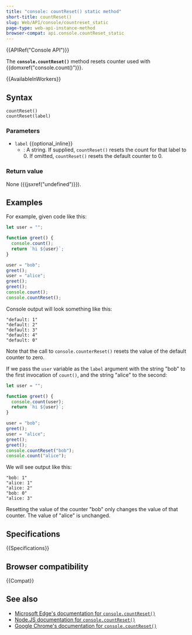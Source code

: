 ```yaml
---
title: "console: countReset() static method"
short-title: countReset()
slug: Web/API/console/countreset_static
page-type: web-api-instance-method
browser-compat: api.console.countReset_static
---
```


{{APIRef("Console API")}}

The **`console.countReset()`** method resets counter used with {{domxref("console.count()")}}.

{{AvailableInWorkers}}

## Syntax

```js-nolint
countReset()
countReset(label)
```

### Parameters

- `label` {{optional_inline}}
  - : A string. If supplied, `countReset()` resets the count for that label to 0. If omitted, `countReset()` resets the default counter to 0.

### Return value

None ({{jsxref("undefined")}}).

## Examples

For example, given code like this:

```js
let user = "";

function greet() {
  console.count();
  return `hi ${user}`;
}

user = "bob";
greet();
user = "alice";
greet();
greet();
console.count();
console.countReset();
```

Console output will look something like this:

```plain
"default: 1"
"default: 2"
"default: 3"
"default: 4"
"default: 0"
```

Note that the call to `console.counterReset()` resets the value of the default counter to zero.

If we pass the `user` variable as the `label` argument with the string "bob" to the first invocation of `count()`, and the string "alice" to the second:

```js
let user = "";

function greet() {
  console.count(user);
  return `hi ${user}`;
}

user = "bob";
greet();
user = "alice";
greet();
greet();
console.countReset("bob");
console.count("alice");
```

We will see output like this:

```plain
"bob: 1"
"alice: 1"
"alice: 2"
"bob: 0"
"alice: 3"
```

Resetting the value of the counter "bob" only changes the value of that counter. The value of "alice" is unchanged.

## Specifications

{{Specifications}}

## Browser compatibility

{{Compat}}

## See also

- [Microsoft Edge's documentation for `console.countReset()`](https://learn.microsoft.com/en-us/microsoft-edge/devtools-guide-chromium/console/api#countreset)
- [Node.JS documentation for `console.countReset()`](https://nodejs.org/docs/latest/api/console.html#consolecountresetlabel)
- [Google Chrome's documentation for `console.countReset()`](https://developer.chrome.com/docs/devtools/console/api/#countreset)
